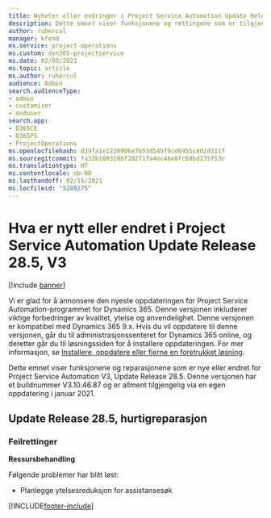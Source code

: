```yaml
---
title: Nyheter eller endringer i Project Service Automation Update Release 28.5, hurtigreparasjon, V3
description: Dette emnet viser funksjonene og rettingene som er tilgjengelig i Project Service Automation Update Release 28.5, hurtigreparasjon, V3.
author: ruhercul
manager: kfend
ms.service: project-operations
ms.custom: dyn365-projectservice
ms.date: 02/03/2021
ms.topic: article
ms.author: ruhercul
audience: Admin
search.audienceType:
- admin
- customizer
- enduser
search.app:
- D365CE
- D365PS
- ProjectOperations
ms.openlocfilehash: d39fa1e1220906e7b53d545f9cd0455c402d311f
ms.sourcegitcommit: fa32b1893286f20271fa4ec4be8fc68bd135f53c
ms.translationtype: HT
ms.contentlocale: nb-NO
ms.lasthandoff: 02/15/2021
ms.locfileid: "5280275"
---
```

# <a name="whats-new-or-changed-in-project-service-automation-update-release-285-v3"></a>Hva er nytt eller endret i Project Service Automation Update Release 28.5, V3

[!include [banner](../includes/psa-now-project-operations.md)]

Vi er glad for å annonsere den nyeste oppdateringen for Project Service Automation-programmet for Dynamics 365. Denne versjonen inkluderer viktige forbedringer av kvalitet, ytelse og anvendelighet. Denne versjonen er kompatibel med Dynamics 365 9.x. Hvis du vil oppdatere til denne versjonen, går du til administrasjonssenteret for Dynamics 365 online, og deretter går du til løsningssiden for å installere oppdateringen. For mer informasjon, se [Installere, oppdatere eller fjerne en foretrukket løsning](https://docs.microsoft.com/power-platform/admin/install-remove-preferred-solution).

Dette emnet viser funksjonene og reparasjonene som er nye eller endret for Project Service Automation V3, Update Release 28.5. Denne versjonen har et buildnummer V3.10.46.87 og er allment tilgjengelig via en egen oppdatering i januar 2021.

## <a name="update-release-285-hotfix"></a>Update Release 28.5, hurtigreparasjon

### <a name="bug-fixes"></a>Feilrettinger

**Ressursbehandling**

Følgende problemer har blitt løst:

- Planlegge ytelsesreduksjon for assistansesøk



[!INCLUDE[footer-include](../includes/footer-banner.md)]